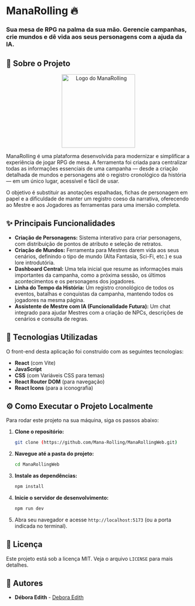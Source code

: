 # ManaRolling 🔥

### Sua mesa de RPG na palma da sua mão. Gerencie campanhas, crie mundos e dê vida aos seus personagens com a ajuda da IA.

## 📖 Sobre o Projeto

<p align="center">
  <img src="./assets/mana-logo.png" alt="Logo do ManaRolling" width="200"/>
</p>

ManaRolling é uma plataforma desenvolvida para modernizar e simplificar a experiência de jogar RPG de mesa. A ferramenta foi criada para centralizar todas as informações essenciais de uma campanha — desde a criação detalhada de mundos e personagens até o registro cronológico da história — em um único lugar, acessível e fácil de usar.

O objetivo é substituir as anotações espalhadas, fichas de personagem em papel e a dificuldade de manter um registro coeso da narrativa, oferecendo ao Mestre e aos Jogadores as ferramentas para uma imersão completa.

## ✨ Principais Funcionalidades

-   **Criação de Personagens:** Sistema interativo para criar personagens, com distribuição de pontos de atributo e seleção de retratos.
-   **Criação de Mundos:** Ferramenta para Mestres darem vida aos seus cenários, definindo o tipo de mundo (Alta Fantasia, Sci-Fi, etc.) e sua lore introdutória.
-   **Dashboard Central:** Uma tela inicial que resume as informações mais importantes da campanha, como a próxima sessão, os últimos acontecimentos e os personagens dos jogadores.
-   **Linha do Tempo da História:** Um registro cronológico de todos os eventos, batalhas e conquistas da campanha, mantendo todos os jogadores na mesma página.
-   **Assistente de Mestre com IA (Funcionalidade Futura):** Um chat integrado para ajudar Mestres com a criação de NPCs, descrições de cenários e consulta de regras.

## 🚀 Tecnologias Utilizadas

O front-end desta aplicação foi construído com as seguintes tecnologias:

-   **React** (com Vite)
-   **JavaScript**
-   **CSS** (com Variáveis CSS para temas)
-   **React Router DOM** (para navegação)
-   **React Icons** (para a iconografia)

## ⚙️ Como Executar o Projeto Localmente

Para rodar este projeto na sua máquina, siga os passos abaixo:

1.  **Clone o repositório:**
    ```bash
    git clone (https://github.com/Mana-Rolling/ManaRollingWeb.git)
    ```
2.  **Navegue até a pasta do projeto:**
    ```bash
    cd ManaRollingWeb
    ```
3.  **Instale as dependências:**
    ```bash
    npm install
    ```
4.  **Inicie o servidor de desenvolvimento:**
    ```bash
    npm run dev
    ```
5.  Abra seu navegador e acesse `http://localhost:5173` (ou a porta indicada no terminal).

## 📄 Licença

Este projeto está sob a licença MIT. Veja o arquivo `LICENSE` para mais detalhes.
## 👤 Autores

* **Débora Edith** - [Debora Edith](https://github.com/deboraedithm)

